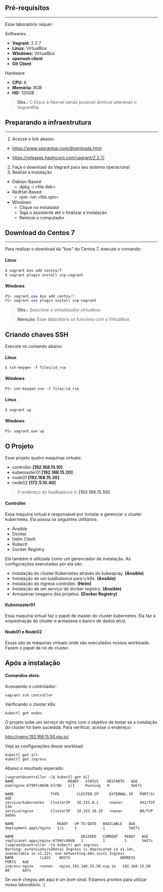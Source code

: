 ## Pré-requisitos

--------

Esse laboratório requer:

Softwares:
* **Vagrant**: 2.2.7
* **Linux:** VirtualBox
* **Windows:** VirtualBox
* **openssh client**
* **Git Client**

Hardware
* **CPU:** 6
* **Memória:** 8GB
* **HD:** 120GB

>**Obs.:** O Disco é flexivel sendo possível diminuir alterando o Vagrantfile

## Preparando a infraestrutura

---------

1. Acesse o link abaixo:

* https://www.vagrantup.com/downloads.html

* https://releases.hashicorp.com/vagrant/2.2.7/

2. Faça o download do Vagrant para seu sistema operacional
3. Realize a instalação
* Debian-Based:
  * dpkg -i <file.deb>
* RedHat-Based:
  * rpm -ivh <file.rpm>
* Windows:
  *  Clique no instalador
  *  Siga o assistente até o finalizar a instalação
  *  Reinicie o computador


## Download do Centos 7

------------

Para realizar o download da "box" do Centos 7, execute o comando:

#### Linux
```bash
$ vagrant box add centos/7
$ vagrant plugin install scp-vagrant
```

#### Windows
```powershell
PS> vagrant.exe box add centos/7
PS> vagrant.exe plugin install scp-vagrant
```
>**Obs.:** *Selecione o virtualizador virtualbox.*

>**Atenção:** Esse laboratório só funciona com o Virtualbox.

## Criando chaves SSH

Execute os comando abaixo:

#### Linux

```
$ ssh-keygen -f files/id_rsa
```

#### Windows
```powershell
PS> ssh-keygen.exe -f files/id_rsa
```

#### Linux
```bash
$ vagrant up
```

#### Windows
```powershell
PS> vagrant.exe up
```


## O Projeto

Esse projeto quatro maquinas virtuais: 

* controller **[192.168.15.10]**
* kubemaster01 **[192.168.15.20]**
* node01 **[192.168.15.30]**
* node02 **[172.5.10.40]**

>O endereço do loadbalance é: **[192.168.15.50]**

#### Controller

Essa máquina virtual é responsável por instalar e gerenciar o cluster kubernetes. Ela possui os seguintes utilitários:

* Ansible
* Docker
* Helm Client
* Kubectl
* Docker Registry

Ela também é utilizada como um gerenciador de instalação. As configurações executadas por ela são:

* Instalação do cluster Kubernetes através do kubespray. **(Ansible)**
* Instalação de um loadbalance para o k8s. **(Ansible)**
* Instalação do ingress controller. **(Helm)**
* Instalação de um serviço de docker registry. **(Ansible)**
* Armazenar imagens dos projetos. **(Docker Registry)**


#### Kubemaster01

Essa maquina virtual faz o papel de master do cluster kubernetes. Ela faz a orquestração do cluster e armazena o banco de dados etcd.

#### Node01 e Node02

Essas são as máquinas virtuais onde são executados nossos workloads. Fazem o papel de nó do cluster.

## Após a instalação

#### Comandos úteis:

Acessando o controlador:
```
vagrant ssh controller
```

Varificando o cluster k8s:
```
kubectl get nodes
```

O projeto sobe um serviço do nginx com o objetivo de testar se a instalação do cluster foi bem sucedida. Para verificar, acesse o endereço:

http://nginx.192.168.15.50.nip.io/

Veja as configurações desse workload:

```
kubectl get all
kubectl get ingress
```
Abaixo o resultado esperado:
```
[vagrant@controller ~]$ kubectl get all
NAME                         READY   STATUS    RESTARTS   AGE
pod/nginx-6799fc88d8-b7r96   1/1     Running   0          5m57s

NAME                 TYPE        CLUSTER-IP     EXTERNAL-IP   PORT(S)   AGE
service/kubernetes   ClusterIP   10.233.0.1     <none>        443/TCP   13m
service/nginx        ClusterIP   10.233.38.25   <none>        80/TCP    5m56s

NAME                    READY   UP-TO-DATE   AVAILABLE   AGE
deployment.apps/nginx   1/1     1            1           5m57s

NAME                               DESIRED   CURRENT   READY   AGE
replicaset.apps/nginx-6799fc88d8   1         1         1       5m57s
[vagrant@controller ~]$ kubectl get ingress
Warning: extensions/v1beta1 Ingress is deprecated in v1.14+, unavailable in v1.22+; use networking.k8s.io/v1 Ingress
NAME            CLASS    HOSTS                       ADDRESS        PORTS   AGE
ingress-nginx   <none>   nginx.192.168.15.50.nip.io   192.168.15.50   80      6m7s
```
Se você chegou até aqui é um bom sinal. Estamos prontos para utilizar nosso laboratório. :)
